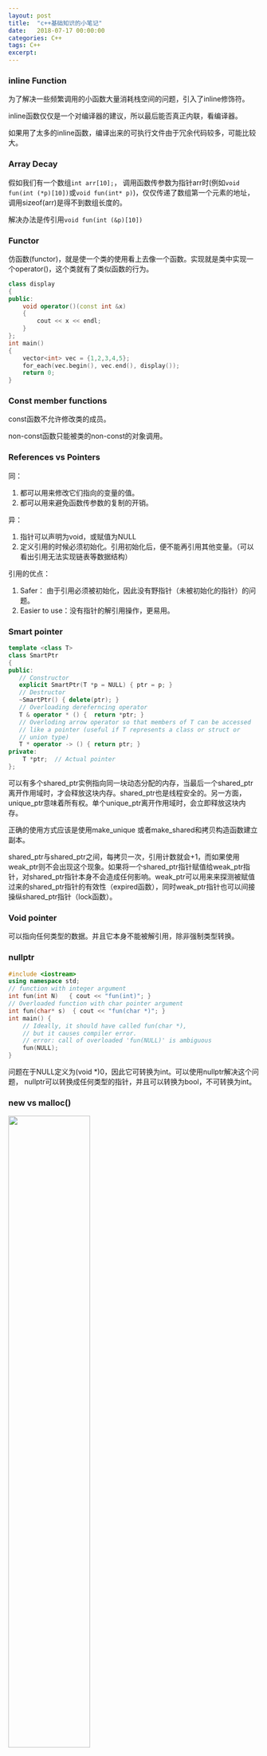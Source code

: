 ```yaml
---    
layout: post
title:  "c++基础知识的小笔记"
date:   2018-07-17 00:00:00
categories: C++
tags: C++
excerpt: 
---
```


### inline Function

为了解决一些频繁调用的小函数大量消耗栈空间的问题，引入了inline修饰符。

inline函数仅仅是一个对编译器的建议，所以最后能否真正内联，看编译器。

如果用了太多的inline函数，编译出来的可执行文件由于冗余代码较多，可能比较大。

### Array Decay

假如我们有一个数组`int arr[10];`，
调用函数传参数为指针arr时(例如`void fun(int (*p)[10])`或`void fun(int* p)`)，仅仅传递了数组第一个元素的地址，调用sizeof(arr)是得不到数组长度的。

解决办法是传引用`void fun(int (&p)[10])`

### Functor

仿函数(functor)，就是使一个类的使用看上去像一个函数。实现就是类中实现一个operator()，这个类就有了类似函数的行为。

```cpp
class display
{
public:
    void operator()(const int &x)
    {
        cout << x << endl; 
    } 
}; 
int main()
{
    vector<int> vec = {1,2,3,4,5};
    for_each(vec.begin(), vec.end(), display()); 
    return 0; 
} 
```

### Const member functions

const函数不允许修改类的成员。

non-const函数只能被类的non-const的对象调用。

### References vs Pointers

同：
1. 都可以用来修改它们指向的变量的值。
2. 都可以用来避免函数传参数的复制的开销。

异：
1. 指针可以声明为void，或赋值为NULL
2. 定义引用的时候必须初始化。引用初始化后，便不能再引用其他变量。（可以看出引用无法实现链表等数据结构）

引用的优点：
1. Safer： 由于引用必须被初始化，因此没有野指针（未被初始化的指针）的问题。
2. Easier to use：没有指针的解引用操作，更易用。

### Smart pointer

```cpp
template <class T>
class SmartPtr
{
public:
   // Constructor
   explicit SmartPtr(T *p = NULL) { ptr = p; }
   // Destructor
   ~SmartPtr() { delete(ptr); }
   // Overloading dereferncing operator
   T & operator * () {  return *ptr; }
   // Overloding arrow operator so that members of T can be accessed
   // like a pointer (useful if T represents a class or struct or 
   // union type)
   T * operator -> () { return ptr; }
private:
    T *ptr;  // Actual pointer
};
```

可以有多个shared_ptr实例指向同一块动态分配的内存，当最后一个shared_ptr离开作用域时，才会释放这块内存。shared_ptr也是线程安全的。另一方面，unique_ptr意味着所有权。单个unique_ptr离开作用域时，会立即释放这块内存。

正确的使用方式应该是使用make_unique 或者make_shared和拷贝构造函数建立副本。

shared_ptr与shared_ptr之间，每拷贝一次，引用计数就会+1，而如果使用weak_ptr则不会出现这个现象。如果将一个shared_ptr指针赋值给weak_ptr指针，对shared_ptr指针本身不会造成任何影响。weak_ptr可以用来来探测被赋值过来的shared_ptr指针的有效性（expired函数），同时weak_ptr指针也可以间接操纵shared_ptr指针（lock函数）。

### Void pointer

可以指向任何类型的数据。并且它本身不能被解引用，除非强制类型转换。

### nullptr

```cpp
#include <iostream>
using namespace std;
// function with integer argument
int fun(int N)   { cout << "fun(int)"; }
// Overloaded function with char pointer argument
int fun(char* s)  { cout << "fun(char *)"; }
int main() {
    // Ideally, it should have called fun(char *),
    // but it causes compiler error.
    // error: call of overloaded 'fun(NULL)' is ambiguous
    fun(NULL);  
}
```
问题在于NULL定义为(void *)0，因此它可转换为int。可以使用nullptr解决这个问题，
nullptr可以转换成任何类型的指针，并且可以转换为bool，不可转换为int。


### new vs malloc()

<img src="/images/cpp/1.png" width="57%" height="57%">

大致就是new是一个操作符，会调用构造函数，返回对象的指针而不是void*，申请的内存大小由编译器计算而非手动传入。

delete and free() 分别对应 new 和 malloc

### Empty Class

空类的大小通常为1，保证对象之间是不同的地址。

### 类中的静态数据成员

必须在类外定义。

独立于所有对象而存在，并且不需要对象就可以访问。

### 类中的静态函数

1. 没有this指针  
2. 不能为virtual、const、volatile  
3. 不能基于是否是static来重载

### friend class / friend function

friend class: 可以访问类的private和protected成员  
```cpp
class Node {
private:
  int key;
  Node *next;
  friend class LinkedList; // Now class LinkedList can access private members of Node
};
```

friend function：可以是另一个类的成员函数或者一个全局函数  
```cpp
class Node {
private:
  int key;
  Node *next;
  friend int LinkedList::search(); // Only search() of linkedList can access internal members
};
```

friend关系不可继承。

### 构造函数

变量的初始化顺序是按照声明的顺序，而非初始化列表的中的顺序。

如果人为加了复制构造函数，那么编译器不会生成任何默认构造函数。

如果人为加了构造函数，那么编译器还是会生成默认复制构造函数。

### 复制构造函数

```cpp
ClassName (const ClassName &old_obj); 
```

何时被调用：
1. 函数以值返回对象
2. 函数传参以值传递
3. 一个对象基于另一个对象构造，例如`Object a; Object b = a`

默认的复制构造函数只是浅拷贝，因此如果浅拷贝是ok的，那么没必要手动的写复制构造函数。赋值操作符同理。

我们可以把复制构造函数设为private，那么该类就是non-copyable。

为什么复制构造函数传参是传的引用：因为以值传参需要调用复制构造函数，陷入了循环。

为什么复制构造函数传参是传的const：保证其不被修改。

### 复制构造函数 vs 赋值操作符

复制构造函数：新对象从现有对象构造时  
赋值操作符：为已存在的对象赋值

```cpp
MyClass t1, t2;
MyClass t3 = t1;  // 复制构造函数
t2 = t1;          // 赋值操作符
```

### 赋值操作符

编译器在如下情况不会生成默认赋值操作符：
1. 有non-static const 成员变量
2. 有non-static 引用 成员变量
3. 有non-static 不支持赋值操作符的 成员变量


### 析构函数

何时被调用：
1. 函数结束、程序结束、一个作用域结束
2. delete操作符被调用

何时需要用户手动的写： 有动态分配的内存时。

基类的析构函数通常是virtual，为了保证继承类的对象被正确的释放。

### explict

如果存在只有一个参数的构造函数，那么该构造函数也是隐式转换的构造函数。

为了避免隐式转换，可以将构造函数声明为explict

不过我们依然可以通过显式的类型转换来“显式转换”

### 初始化列表（Initializer List）

何时需要用
1. non-static const 成员变量
2. 引用
3. 没有默认构造函数的成员变量
4. 初始化基类
5. 参数名和成员变量同名
6. 性能考虑：不需要调用某一成员变量的构造函数+赋值操作符，而只需要调用复制构造函数

### static

static对象直到程序结束才会销毁。

### 函数重载

函数名相同，参数不同。类中成员函数可以基于是否是const函数而重载。

#### 哪些情况不能重载：
1. 返回值的不同
2. static成员函数
3. 传递指针与数组，传递函数与函数指针
```cpp
int fun(int *ptr);
int fun(int ptr[]);
// 
void h(int ());
void h(int (*)());
```
4. 参数是否是const或volatile  
但是指向T、指向const T、指向volatile T则被视为不同的参数类型。引用同理。
5. 参数默认值不同

基类和继承类之间不存在函数重载。

### 重载（overload）和重写（override）的区别

成员函数被重载的特征：
（1）相同的范围（在同一个类中）；
（2）函数名字相同；
（3）参数不同；
（4）virtual关键字可有可无。

重写是指派生类函数重写基类函数，是C++的多态的表现，特征是：
（1）不同的范围（分别位于派生类与基类）；
（2）函数名字相同；
（3）参数相同；
（4）基类函数必须有virtual关键字。

###  操作符重载

```cpp
ClassName& operator++() {
    value++;
    return *this;
}
ClassName operator++(int) {
    ClassName ret(*this);
    value++;
    return ret;
}
ClassName& operator=(const ClassName& t) {
    // Check for self assignment
    if(this != &t) {
        *ptr = *(t.ptr);
    }
   return *this;
}
int& operator[](int i) {
    return a[i];
}
bool operator==(const ClassName& t) const {
    ...
}
ClassName* operator->() {
    return this;
}
ClassName operator+(const ClassName& t) {
    ClassName tmp;
    tmp.a = a + t.a;
    return tmp;
}
operator double (){
    return a;
}
```

#### 重载输入输出操作符

首先有两点注意:
1. cout是ostream类的对象，cin是istream类的对象
2. 操作符得是全局函数，否则得是cout/cin的成员函数了。

```cpp
class Test {
private:
    int a;
    friend ostream& operator << (ostream& out, const Test &c);
    friend istream& operator >> (istream& in,  Test &c);
}; 
ostream& operator << (ostream& out, const Test& c) {
    out << c.a;
    return out;
}
istream& operator >> (istream& in, Test& c) {
    cout << "Enter a ";
    in >> c.a;
    return in;
}
int main()
{
   Test c1;
   cin >> c1;
   cout << "The object is ";
   cout << c1;
   return 0;
}
```

如下操作符无法被重载：

<img src="/images/cpp/2.png" width="67%" height="67%">

### virtual function

用来实现运行时的多态。

还包含了两个数据结构：  
1. vtable：每个类维护一个，包含函数指针
2. vptr：每个对象维护一个，指向vtable

当一个函数在基类被声明为virtual后，在所有继承类中都是virtual的，而无论继承类中带不带virtual关键字。

static成员函数不能被声明为virtual、const、volatile（volatile指出变量是随时可能发生变化的，每次使用它的时候必须从它的内存地址中读取；volatile表示这个函数里访问的变量可能由于其他原因发生改变，告诉编译器不要做访问的变量的优化）。

当类中有虚函数的时候，析构函数通常也需要设为虚函数。

利用虚函数可以实现RTTI，c++通过下面两个操作符提供RTTI。
1. typeid：返回指针或引用所指对象的实际类型。
2. dynamic_cast：将基类类型的指针或引用安全的转换为派生类型的指针或引用。

inline：编译时候，在调用函数处展开。通过指针或者引用访问虚函数时是无法展开的，但是通过对象访问是可以的。

pure virtual：赋值为0，不给出实现的虚函数。特例是析构函数，即使设置为纯虚，也需要给出实现。

含有纯虚函数的类被称为抽象类，我们可以使用抽象类的指针或引用，如果我们不override纯虚函数那么继承类也是抽象类

virtual继承：解决菱形问题。

### RAII

资源获取即初始化

核心是把资源和对象的生命周期绑定，对象创建获取资源，对象销毁释放资源。

即在类的构造函数中分配资源，在析构函数中释放资源


### 各种cast

const_cast:
1. 去掉变量的const属性
2. It is undefined behavior to modify a value which is initially declared as const
3. 也可以去掉const volatile属性

dynamic_cast:
1. 与多态有关，检查两者的继承关系，只接受基于类对象的指针和引用的类转换

static_cast与reinterpret_cast区别：
static_cast 运算符完成相关类型之间的转换，
而reinterpret_cast还可以处理互不相关的类型之间的转换。

### 左值右值

区别在于是否允许取地址&运算符获得对应的内存地址。右值一般是临时对象。

右值引用实现了转移语意。std::move可以将左值引用转为右值引用。

### const 与 #define 的区别

1. 编译器处理方式不同：
define宏是在预处理阶段替换；const常量是编译确定它的值。
2. 类型检查：
define无类型，不做类型检查，仅仅是展开；const有数据类型，编译时会进行类型检查.
3. 内存空间：
define有多少次使用就进行多少次替换，在内存中会有多个拷贝，消耗内存大；
const在静态存储区中分配空间，在程序运行过程中内存中只有一个拷贝



